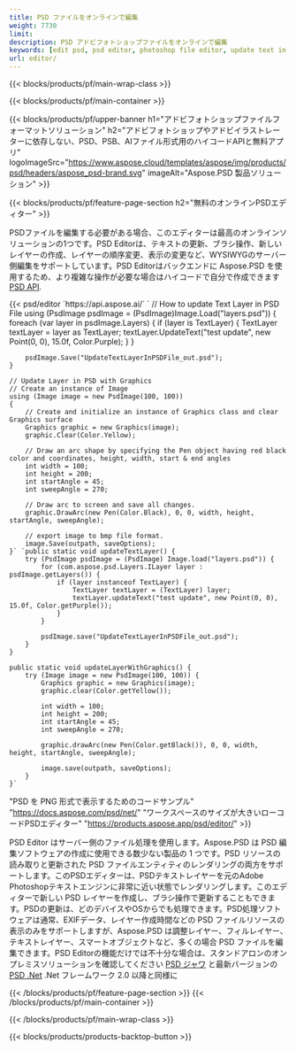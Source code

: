 ```yaml
---
title: PSD ファイルをオンラインで編集
weight: 7730
limit: 
description: PSD アドビフォトショップファイルをオンラインで編集
keywords: [edit psd, psd editor, photoshop file editor, update text in psd, update psd]
url: editor/
---
```


{{< blocks/products/pf/main-wrap-class >}}


{{< blocks/products/pf/main-container >}}

{{< blocks/products/pf/upper-banner h1="アドビフォトショップファイルフォーマットソリューション" h2="アドビフォトショップやアドビイラストレーターに依存しない、PSD、PSB、AIファイル形式用のハイコードAPIと無料アプリ" logoImageSrc="https://www.aspose.cloud/templates/aspose/img/products/psd/headers/aspose_psd-brand.svg" imageAlt="Aspose.PSD 製品ソリューション" >}}

{{< blocks/products/pf/feature-page-section h2="無料のオンラインPSDエディター" >}}
<p>PSDファイルを編集する必要がある場合、このエディターは最高のオンラインソリューションの1つです。PSD Editorは、テキストの更新、ブラシ操作、新しいレイヤーの作成、レイヤーの順序変更、表示の変更など、WYSIWYGのサーバー側編集をサポートしています。PSD Editorはバックエンドに Aspose.PSD を使用するため、より複雑な操作が必要な場合はハイコードで自分で作成できます <a href="/psd/{{< lang-code >}}">PSD API</a>.</p>
{{< psd/editor `https://api.aspose.ai/` 
`	// How to update Text Layer in PSD File
	using (PsdImage psdImage = (PsdImage)Image.Load("layers.psd"))
  	{
		foreach (var layer in psdImage.Layers)
		{
			if (layer is TextLayer)
			{
				TextLayer textLayer = layer as TextLayer;
				textLayer.UpdateText("test update", new Point(0, 0), 15.0f, Color.Purple);
			}
		}

		psdImage.Save("UpdateTextLayerInPSDFile_out.psd");
	}
	
	// Update Layer in PSD with Graphics
	// Create an instance of Image
	using (Image image = new PsdImage(100, 100))
	{
		// Create and initialize an instance of Graphics class and clear Graphics surface
		Graphics graphic = new Graphics(image);
		graphic.Clear(Color.Yellow);

		// Draw an arc shape by specifying the Pen object having red black color and coordinates, height, width, start & end angles                 
		int width = 100;
		int height = 200;
		int startAngle = 45;
		int sweepAngle = 270;

		// Draw arc to screen and save all changes.
		graphic.DrawArc(new Pen(Color.Black), 0, 0, width, height, startAngle, sweepAngle);

		// export image to bmp file format.
		image.Save(outpath, saveOptions);
	}` `public static void updateTextLayer() {
        try (PsdImage psdImage = (PsdImage) Image.load("layers.psd")) {
            for (com.aspose.psd.Layers.ILayer layer : psdImage.getLayers()) {
                if (layer instanceof TextLayer) {
                    TextLayer textLayer = (TextLayer) layer;
                    textLayer.updateText("test update", new Point(0, 0), 15.0f, Color.getPurple());
                }
            }

            psdImage.save("UpdateTextLayerInPSDFile_out.psd");
        }
    }

    public static void updateLayerWithGraphics() {
        try (Image image = new PsdImage(100, 100)) {
            Graphics graphic = new Graphics(image);
            graphic.clear(Color.getYellow());

            int width = 100;
            int height = 200;
            int startAngle = 45;
            int sweepAngle = 270;

            graphic.drawArc(new Pen(Color.getBlack()), 0, 0, width, height, startAngle, sweepAngle);

            image.save(outpath, saveOptions);
        }
    }` 
"PSD を PNG 形式で表示するためのコードサンプル"  "https://docs.aspose.com/psd/net/" 
"ワークスペースのサイズが大きいローコードPSDエディター" "https://products.aspose.app/psd/editor/" >}}
<p>PSD Editor はサーバー側のファイル処理を使用します。Aspose.PSD は PSD 編集ソフトウェアの作成に使用できる数少ない製品の 1 つです。PSD リソースの読み取りと更新された PSD ファイルエンティティのレンダリングの両方をサポートします。このPSDエディターは、PSDテキストレイヤーを元のAdobe Photoshopテキストエンジンに非常に近い状態でレンダリングします。このエディターで新しい PSD レイヤーを作成し、ブラシ操作で更新することもできます。PSDの更新は、どのデバイスやOSからでも処理できます。PSD処理ソフトウェアは通常、EXIFデータ、レイヤー作成時間などの PSD ファイルリソースの表示のみをサポートしますが、Aspose.PSD は調整レイヤー、フィルレイヤー、テキストレイヤー、スマートオブジェクトなど、多くの場合 PSD ファイルを編集できます。PSD Editorの機能だけでは不十分な場合は、スタンドアロンのオンプレミスソリューションを確認してください <a href="/psd/{{< lang-code >}}java">PSD ジャワ</a> と最新バージョンの <a href="/psd/{{< lang-code >}}net">PSD .Net</a> .Net フレームワーク 2.0 以降と同様に</p>

{{< /blocks/products/pf/feature-page-section >}}
{{< /blocks/products/pf/main-container >}}


{{< /blocks/products/pf/main-wrap-class >}}

{{< blocks/products/products-backtop-button >}}

